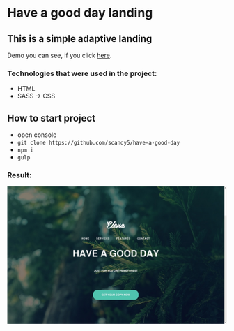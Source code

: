 # Have a good day landing

## This is a simple adaptive landing

Demo you can see, if you click [here].

### Technologies that were used in the project:
+ HTML
+ SASS -> CSS

## How to start project
 - open console 
 - `git clone https://github.com/scandy5/have-a-good-day`
 - `npm i`
 - `gulp` 
### Result:
![home](https://github.com/scandy5/have-a-good-day/blob/master/app/img/shot-20190103-3173-d76zjg.jpeg)


[here]: https://scandy5.github.io/have-a-good-day/app/
